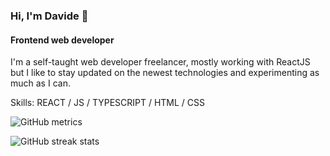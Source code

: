 ### Hi, I'm Davide 👋
#### Frontend web developer
I'm a self-taught web developer freelancer, mostly working with ReactJS but I like to stay updated on the newest technologies and experimenting as much as I can.

Skills: REACT / JS / TYPESCRIPT / HTML / CSS

![GitHub metrics](https://metrics.lecoq.io/gdavidetanca)  

![GitHub streak stats](https://github-readme-streak-stats.herokuapp.com/?user=gdavidetanca)  

